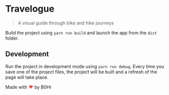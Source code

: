 # Travelogue

> A visual guide through bike and hike journeys

Build the project using `yarn run build` and launch the app from the `dist` folder.

## Development

Run the project in development mode using `yarn run debug`. Every time you save one of the project files, the project will be built and a refresh of the page will take place. 

Made with <span style="color: #e25555;">&hearts;</span> by B0Hr